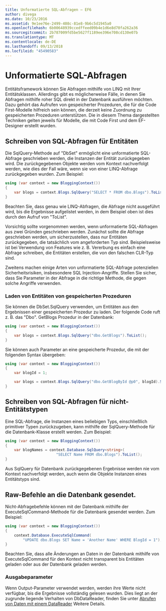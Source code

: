 ```yaml
---
title: Unformatierte SQL-Abfragen – EF6
author: divega
ms.date: 10/23/2016
ms.assetid: 9e1ee76e-2499-408c-81e8-9b6c5d1945a0
ms.openlocfilehash: 6b00648939ccedffeed09b4e1d6e8d70fa262a36
ms.sourcegitcommit: 2b787009fd5be5627f1189ee396e708cd130e07b
ms.translationtype: MT
ms.contentlocale: de-DE
ms.lasthandoff: 09/13/2018
ms.locfileid: "45490583"
---
```

# <a name="raw-sql-queries"></a>Unformatierte SQL-Abfragen
Entitätsframework können Sie Abfragen mithilfe von LINQ mit Ihrer Entitätsklassen. Allerdings gibt es möglicherweise Fälle, in denen Sie Abfragen mithilfe roher SQL direkt in der Datenbank ausführen möchten. Dazu gehört das Aufrufen von gespeicherter Prozeduren, die für die Code First-Modelle hilfreich sein können, die derzeit keine Zuordnung zu gespeicherten Prozeduren unterstützen. Die in diesem Thema dargestellten Techniken gelten jeweils für Modelle, die mit Code First und dem EF-Designer erstellt wurden.  

## <a name="writing-sql-queries-for-entities"></a>Schreiben von SQL-Abfragen für Entitäten  

Die SqlQuery-Methode auf "DbSet" ermöglicht eine unformatierte SQL-Abfrage geschrieben werden, die Instanzen der Entität zurückgegeben wird. Die zurückgegebenen Objekte werden vom Kontext nachverfolgt werden, wie dies der Fall wäre, wenn sie von einer LINQ-Abfrage zurückgegeben wurden. Zum Beispiel:  

``` csharp  
using (var context = new BloggingContext())
{
    var blogs = context.Blogs.SqlQuery("SELECT * FROM dbo.Blogs").ToList();
}
```  

Beachten Sie, dass genau wie LINQ-Abfragen, die Abfrage nicht ausgeführt wird, bis die Ergebnisse aufgelistet werden, in dem Beispiel oben ist dies durch den Aufruf von "ToList".  

Vorsichtig sollte vorgenommen werden, wenn unformatierte SQL-Abfragen aus zwei Gründen geschrieben werden. Zunächst sollte die Abfrage geschrieben werden, um sicherzustellen, dass nur Entitäten zurückgegeben, die tatsächlich vom angeforderten Typ sind. Beispielsweise ist bei Verwendung von Features wie z. B. Vererbung es einfach eine Abfrage schreiben, die Entitäten erstellen, die von den falschen CLR-Typ sind.  

Zweitens machen einige Arten von unformatierte SQL-Abfrage potenziellen Sicherheitsrisiken, insbesondere SQL Injection-Angriffe. Stellen Sie sicher, dass Sie Parameter in der Abfrage in die richtige Methode, die gegen solche Angriffe verwenden.  

### <a name="loading-entities-from-stored-procedures"></a>Laden von Entitäten von gespeicherten Prozeduren  

Sie können die DbSet.SqlQuery verwenden, um Entitäten aus den Ergebnissen einer gespeicherten Prozedur zu laden. Der folgende Code ruft z. B. das "Dbo". GetBlogs Prozedur in der Datenbank:  

``` csharp
using (var context = new BloggingContext())
{
    var blogs = context.Blogs.SqlQuery("dbo.GetBlogs").ToList();
}
```  

Sie können auch Parameter an eine gespeicherte Prozedur, die mit der folgenden Syntax übergeben:  

``` csharp
using (var context = new BloggingContext())
{
    var blogId = 1;

    var blogs = context.Blogs.SqlQuery("dbo.GetBlogById @p0", blogId).Single();
}
```  

## <a name="writing-sql-queries-for-non-entity-types"></a>Schreiben von SQL-Abfragen für nicht-Entitätstypen  

Eine SQL-Abfrage, die Instanzen eines beliebigen Typs, einschließlich primitiver Typen zurückzugeben, kann mithilfe der SqlQuery-Methode für die Datenbank-Klasse erstellt werden. Zum Beispiel:  

``` csharp
using (var context = new BloggingContext())
{
    var blogNames = context.Database.SqlQuery<string>(
                       "SELECT Name FROM dbo.Blogs").ToList();
}
```  

Aus SqlQuery für Datenbank zurückgegebenen Ergebnisse werden nie vom Kontext nachverfolgt werden, auch wenn die Objekte Instanzen eines Entitätstyps sind.  

## <a name="sending-raw-commands-to-the-database"></a>Raw-Befehle an die Datenbank gesendet.  

Nicht-Abfragebefehle können mit der Datenbank mithilfe der ExecuteSqlCommand-Methode für die Datenbank gesendet werden. Zum Beispiel:  

``` csharp
using (var context = new BloggingContext())
{
    context.Database.ExecuteSqlCommand(
        "UPDATE dbo.Blogs SET Name = 'Another Name' WHERE BlogId = 1");
}
```  

Beachten Sie, dass alle Änderungen an Daten in der Datenbank mithilfe von ExecuteSqlCommand für den Kontext nicht transparent bis Entitäten geladen oder aus der Datenbank geladen werden.  

### <a name="output-parameters"></a>Ausgabeparameter  

Wenn Output-Parameter verwendet werden, werden ihre Werte nicht verfügbar, bis die Ergebnisse vollständig gelesen wurden. Dies liegt an der zugrunde liegende Verhalten von DbDataReader, finden Sie unter [Abrufen von Daten mit einem DataReader](http://go.microsoft.com/fwlink/?LinkID=398589) Weitere Details.  
